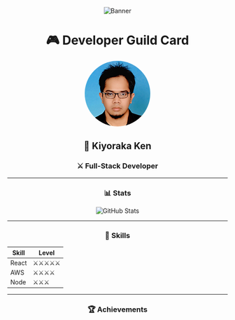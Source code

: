 <div align="center">
  
  <!-- Replace with your banner image -->
  ![Banner](./assets/banner.png)

  # 🎮 Developer Guild Card
  
  <!-- Replace with your profile image -->
  <img src="./assets/profile.png" width="150" height="150" style="border-radius: 50%"/>
  
  ## 🏰 Kiyoraka Ken
  ### ⚔️ Full-Stack Developer
  
  <!--  [![GitHub followers](https://img.shields.io/github/followers/yourusername?style=for-the-badge&logo=github)](https://github.com/Kiyoraka) -->
  <!--  [![LinkedIn](https://img.shields.io/badge/LinkedIn-0077B5?style=for-the-badge&logo=linkedin&logoColor=white)](https://linkedin.com/in/Kiyoraka) -->
  
  ---
  ### 📊 Stats
  
  ![GitHub Stats](https://github-readme-stats.vercel.app/api?username=Kiyoraka&show_icons=true&theme=radical)
  
  ---
  ### 🎯 Skills

  | Skill | Level |
  |-------|-------|
  | React | ⚔️⚔️⚔️⚔️⚔️ |
  | AWS   | ⚔️⚔️⚔️⚔️  |
  | Node  | ⚔️⚔️⚔️   |

  ---
  ### 🏆 Achievements
  
  ```text
